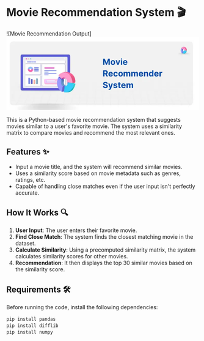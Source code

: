 # Movie Recommendation System 🎬
![Movie Recommendation Output]![Movie Recommendation Output](https://raw.githubusercontent.com/Prachisinha2005/Movie_Recommendation_system/refs/heads/main/movie%20r%20s.webp)




This is a Python-based movie recommendation system that suggests movies similar to a user's favorite movie. The system uses a similarity matrix to compare movies and recommend the most relevant ones.

## Features ✨
- Input a movie title, and the system will recommend similar movies.
- Uses a similarity score based on movie metadata such as genres, ratings, etc.
- Capable of handling close matches even if the user input isn't perfectly accurate.

## How It Works 🔍
1. **User Input**: The user enters their favorite movie.
2. **Find Close Match**: The system finds the closest matching movie in the dataset.
3. **Calculate Similarity**: Using a precomputed similarity matrix, the system calculates similarity scores for other movies.
4. **Recommendation**: It then displays the top 30 similar movies based on the similarity score.

## Requirements 🛠️
Before running the code, install the following dependencies:

```bash
pip install pandas
pip install difflib
pip install numpy
